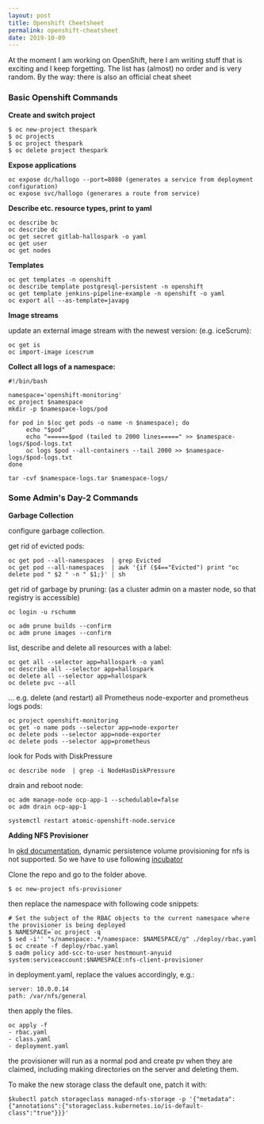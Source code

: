```yaml
---
layout: post
title: Openshift Cheetsheet
permalink: openshift-cheatsheet
date: 2019-10-09
---
```



At the moment I am working on OpenShift, here I am writing stuff that is exciting and I keep forgetting. The list has (almost) no order and is very random. By the way: there is also an official cheat sheet

### Basic Openshift Commands

**Create and switch project**

```
$ oc new-project thespark
$ oc projects
$ oc project thespark
$ oc delete project thespark
```

**Expose applications**
```
oc expose dc/hallogo --port=8080 (generates a service from deployment configuration)
oc expose svc/hallogo (generares a route from service)
```

**Describe etc. resource types, print to yaml**
```
oc describe bc
oc describe dc
oc get secret gitlab-hallospark -o yaml
oc get user
oc get nodes
```
**Templates**
```
oc get templates -n openshift 
oc describe template postgresql-persistent -n openshift
oc get template jenkins-pipeline-example -n openshift -o yaml
oc export all --as-template=javapg
```

**Image streams**

update an external image stream with the newest version: (e.g. iceScrum):
```
oc get is
oc import-image icescrum
```

**Collect all logs of a namespace:**
```
#!/bin/bash

namespace='openshift-monitoring'
oc project $namespace
mkdir -p $namespace-logs/pod

for pod in $(oc get pods -o name -n $namespace); do 
     echo "$pod"
     echo "======$pod (tailed to 2000 lines=====" >> $namespace-logs/$pod-logs.txt
     oc logs $pod --all-containers --tail 2000 >> $namespace-logs/$pod-logs.txt 
done

tar -cvf $namespace-logs.tar $namespace-logs/
```

### Some Admin's Day-2 Commands

**Garbage Collection**

configure garbage collection.

get rid of evicted pods:
```
oc get pod --all-namespaces  | grep Evicted
oc get pod --all-namespaces  | awk '{if ($4=="Evicted") print "oc delete pod " $2 " -n " $1;}' | sh 
```

get rid of garbage by pruning:
(as a cluster admin on a master node, so that registry is accessible)

```
oc login -u rschumm

oc adm prune builds --confirm 
oc adm prune images --confirm 
```
list, describe and delete all resources with a label:
```
oc get all --selector app=hallospark -o yaml
oc describe all --selector app=hallospark
oc delete all --selector app=hallospark 
oc delete pvc --all 
```
… e.g. delete (and restart) all Prometheus node-exporter and prometheus logs pods:
```
oc project openshift-monitoring
oc get -o name pods --selector app=node-exporter
oc delete pods --selector app=node-exporter
oc delete pods --selector app=prometheus
```
look for Pods with DiskPressure
```
oc describe node  | grep -i NodeHasDiskPressure
```
drain and reboot node:
```
oc adm manage-node ocp-app-1 --schedulable=false
oc adm drain ocp-app-1

systemctl restart atomic-openshift-node.service
```

**Adding NFS Provisioner**

In [okd documentation](https://docs.openshift.com/container-platform/3.11/install_config/persistent_storage/dynamically_provisioning_pvs.html), dynamic persistence volume provisioning for nfs is not supported. So we have to use following [incubator](https://github.com/kubernetes-incubator/external-storage/tree/master/nfs-client)

Clone the repo and go to the folder above.
```
$ oc new-project nfs-provisioner
```

then replace the namespace with following code snippets:
```
# Set the subject of the RBAC objects to the current namespace where the provisioner is being deployed
$ NAMESPACE=`oc project -q`
$ sed -i'' "s/namespace:.*/namespace: $NAMESPACE/g" ./deploy/rbac.yaml
$ oc create -f deploy/rbac.yaml
$ oadm policy add-scc-to-user hostmount-anyuid system:serviceaccount:$NAMESPACE:nfs-client-provisioner
```
in deployment.yaml, replace the values accordingly, e.g.:
```
server: 10.0.0.14
path: /var/nfs/general
```
then apply the files.
```
oc apply -f 
- rbac.yaml
- class.yaml
- deployment.yaml 
```
the provisioner will run as a normal pod and create pv when they are claimed, including making directories on the server and deleting them.

To make the new storage class the default one, patch it with:
```
$kubectl patch storageclass managed-nfs-storage -p '{"metadata": {"annotations":{"storageclass.kubernetes.io/is-default-class":"true"}}}'
```
